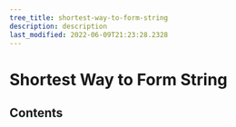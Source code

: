 ```yaml
---
tree_title: shortest-way-to-form-string
description: description
last_modified: 2022-06-09T21:23:28.2328
---
```


# Shortest Way to Form String

## Contents
